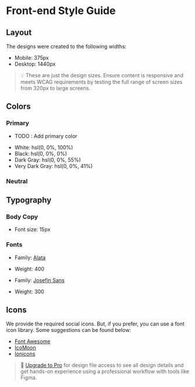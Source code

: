 # Front-end Style Guide

## Layout

The designs were created to the following widths:

- Mobile: 375px
- Desktop: 1440px

> 💡 These are just the design sizes. Ensure content is responsive and meets WCAG requirements by testing the full range of screen sizes from 320px to large screens.

## Colors

### Primary

* TODO : Add primary color


- White: hsl(0, 0%, 100%)
- Black: hsl(0, 0%, 0%)
- Dark Gray: hsl(0, 0%, 55%)
- Very Dark Gray: hsl(0, 0%, 41%)

### Neutral

## Typography

### Body Copy

- Font size: 15px

### Fonts

- Family: [Alata](https://fonts.google.com/specimen/Alata)
- Weight: 400

- Family: [Josefin Sans](https://fonts.google.com/specimen/Josefin+Sans)
- Weight: 300

## Icons

We provide the required social icons. But, if you prefer, you can use a font icon library. Some suggestions can be found below:

- [Font Awesome](https://fontawesome.com)
- [IcoMoon](https://icomoon.io)
- [Ionicons](https://ionicons.com)

> 💎 [Upgrade to Pro](https://www.frontendmentor.io/pro?ref=style-guide) for design file access to see all design details and get hands-on experience using a professional workflow with tools like Figma.
